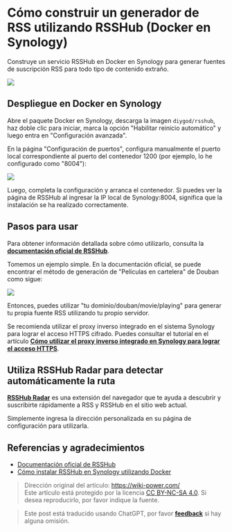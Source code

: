# Cómo construir un generador de RSS utilizando RSSHub (Docker en Synology)

Construye un servicio RSSHub en Docker en Synology para generar fuentes de suscripción RSS para todo tipo de contenido extraño.

![](https://f004.backblazeb2.com/file/wiki-media/img/20210504105215.png)

## Despliegue en Docker en Synology

Abre el paquete Docker en Synology, descarga la imagen `diygod/rsshub`, haz doble clic para iniciar, marca la opción "Habilitar reinicio automático" y luego entra en "Configuración avanzada".

En la página "Configuración de puertos", configura manualmente el puerto local correspondiente al puerto del contenedor 1200 (por ejemplo, lo he configurado como "8004"):

![](https://f004.backblazeb2.com/file/wiki-media/img/20210504085806.png)

Luego, completa la configuración y arranca el contenedor. Si puedes ver la página de RSSHub al ingresar la IP local de Synology:8004, significa que la instalación se ha realizado correctamente.

## Pasos para usar

Para obtener información detallada sobre cómo utilizarlo, consulta la [**documentación oficial de RSSHub**](https://docs.rsshub.app/).

Tomemos un ejemplo simple. En la documentación oficial, se puede encontrar el método de generación de "Películas en cartelera" de Douban como sigue:

![](https://f004.backblazeb2.com/file/wiki-media/img/20210504104630.png)

Entonces, puedes utilizar "tu dominio/douban/movie/playing" para generar tu propia fuente RSS utilizando tu propio servidor.

Se recomienda utilizar el proxy inverso integrado en el sistema Synology para lograr el acceso HTTPS cifrado. Puedes consultar el tutorial en el artículo [**Cómo utilizar el proxy inverso integrado en Synology para lograr el acceso HTTPS**](https://wiki-power.com/es/%E7%94%A8%E7%BE%A4%E6%99%96%E8%87%AA%E5%B8%A6%E5%8F%8D%E5%90%91%E4%BB%A3%E7%90%86%E5%AE%9E%E7%8E%B0HTTPS%E8%AE%BF%E9%97%AE).

## Utiliza RSSHub Radar para detectar automáticamente la ruta

[**RSSHub Radar**](https://github.com/DIYgod/RSSHub-Radar) es una extensión del navegador que te ayuda a descubrir y suscribirte rápidamente a RSS y RSSHub en el sitio web actual.

Simplemente ingresa la dirección personalizada en su página de configuración para utilizarla.

## Referencias y agradecimientos

- [Documentación oficial de RSSHub](https://docs.rsshub.app/)
- [Cómo instalar RSSHub en Synology utilizando Docker](https://immwind.com/use-docker-install-rsshub-in-synology)

> Dirección original del artículo: <https://wiki-power.com/>  
> Este artículo está protegido por la licencia [CC BY-NC-SA 4.0](https://creativecommons.org/licenses/by/4.0/deed.zh). Si desea reproducirlo, por favor indique la fuente.

> Este post está traducido usando ChatGPT, por favor [**feedback**](https://github.com/linyuxuanlin/Wiki_MkDocs/issues/new) si hay alguna omisión.